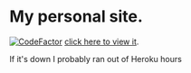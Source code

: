 # My personal site.
[![CodeFactor](https://www.codefactor.io/repository/github/cainy-a/cainy-a.github.io/badge)](https://www.codefactor.io/repository/github/cainy-a/cainy-a.github.io)
[click here to view it](https://yellowsink.herokuapp.com).

If it's down I probably ran out of Heroku hours
